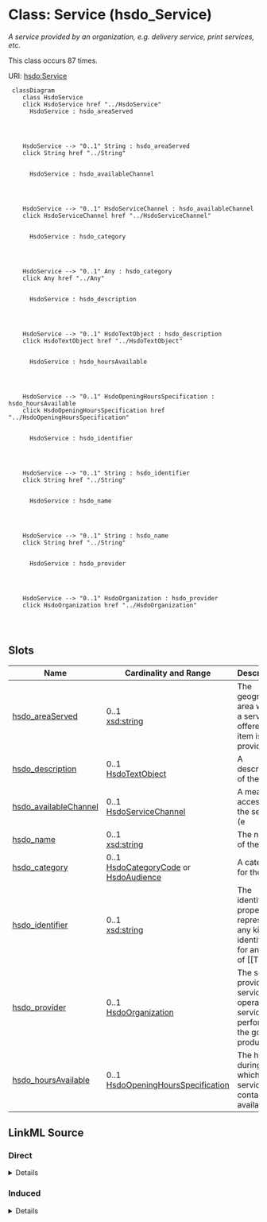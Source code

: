 

# Class: Service (hsdo_Service)


_A service provided by an organization, e.g. delivery service, print services, etc._






This class occurs 87 times.


URI: [hsdo:Service](http://schema.org/Service)






```mermaid
 classDiagram
    class HsdoService
    click HsdoService href "../HsdoService"
      HsdoService : hsdo_areaServed
        
          
    
    
    HsdoService --> "0..1" String : hsdo_areaServed
    click String href "../String"

        
      HsdoService : hsdo_availableChannel
        
          
    
    
    HsdoService --> "0..1" HsdoServiceChannel : hsdo_availableChannel
    click HsdoServiceChannel href "../HsdoServiceChannel"

        
      HsdoService : hsdo_category
        
          
    
    
    HsdoService --> "0..1" Any : hsdo_category
    click Any href "../Any"

        
      HsdoService : hsdo_description
        
          
    
    
    HsdoService --> "0..1" HsdoTextObject : hsdo_description
    click HsdoTextObject href "../HsdoTextObject"

        
      HsdoService : hsdo_hoursAvailable
        
          
    
    
    HsdoService --> "0..1" HsdoOpeningHoursSpecification : hsdo_hoursAvailable
    click HsdoOpeningHoursSpecification href "../HsdoOpeningHoursSpecification"

        
      HsdoService : hsdo_identifier
        
          
    
    
    HsdoService --> "0..1" String : hsdo_identifier
    click String href "../String"

        
      HsdoService : hsdo_name
        
          
    
    
    HsdoService --> "0..1" String : hsdo_name
    click String href "../String"

        
      HsdoService : hsdo_provider
        
          
    
    
    HsdoService --> "0..1" HsdoOrganization : hsdo_provider
    click HsdoOrganization href "../HsdoOrganization"

        
      
```




<!-- no inheritance hierarchy -->


## Slots

| Name | Cardinality and Range | Description | Inheritance | Occurrences |
| ---  | --- | --- | --- | --- |
| [hsdo_areaServed](../slots/hsdo_areaServed.md) | 0..1 <br/> [xsd:string](http://www.w3.org/2001/XMLSchema#string) | The geographic area where a service or offered item is provided <br/>  | direct | 87 |
| [hsdo_description](../slots/hsdo_description.md) | 0..1 <br/> [HsdoTextObject](../classes/HsdoTextObject.md) | A description of the item <br/>  | direct | 87 |
| [hsdo_availableChannel](../slots/hsdo_availableChannel.md) | 0..1 <br/> [HsdoServiceChannel](../classes/HsdoServiceChannel.md) | A means of accessing the service (e <br/>  | direct | 174 |
| [hsdo_name](../slots/hsdo_name.md) | 0..1 <br/> [xsd:string](http://www.w3.org/2001/XMLSchema#string) | The name of the item <br/>  | direct | 88 |
| [hsdo_category](../slots/hsdo_category.md) | 0..1 <br/> [HsdoCategoryCode](../classes/HsdoCategoryCode.md)&nbsp;or&nbsp;<br />[HsdoAudience](../classes/HsdoAudience.md) | A category for the item <br/>  | direct | 1345 |
| [hsdo_identifier](../slots/hsdo_identifier.md) | 0..1 <br/> [xsd:string](http://www.w3.org/2001/XMLSchema#string) | The identifier property represents any kind of identifier for any kind of [[T... <br/>  | direct | 87 |
| [hsdo_provider](../slots/hsdo_provider.md) | 0..1 <br/> [HsdoOrganization](../classes/HsdoOrganization.md) | The service provider, service operator, or service performer; the goods produ... <br/>  | direct | 87 |
| [hsdo_hoursAvailable](../slots/hsdo_hoursAvailable.md) | 0..1 <br/> [HsdoOpeningHoursSpecification](../classes/HsdoOpeningHoursSpecification.md) | The hours during which this service or contact is available <br/>  | direct | 609 |














## LinkML Source

<!-- TODO: investigate https://stackoverflow.com/questions/37606292/how-to-create-tabbed-code-blocks-in-mkdocs-or-sphinx -->

### Direct

<details>

```yaml
name: hsdo_Service
conforms_to: No schema conformance document specified
annotations:
  count:
    tag: count
    value: 87
description: A service provided by an organization, e.g. delivery service, print services,
  etc.
title: Service
from_schema: dream-kg
rank: 1000
slots:
- hsdo_areaServed
- hsdo_description
- hsdo_availableChannel
- hsdo_name
- hsdo_category
- hsdo_identifier
- hsdo_provider
- hsdo_hoursAvailable
slot_usage:
  hsdo_areaServed:
    name: hsdo_areaServed
    annotations:
      string:
        tag: string
        value: 87
  hsdo_availableChannel:
    name: hsdo_availableChannel
    annotations:
      hsdo_ServiceChannel:
        tag: hsdo_ServiceChannel
        value: 174
  hsdo_category:
    name: hsdo_category
    annotations:
      hsdo_Audience:
        tag: hsdo_Audience
        value: 539
      hsdo_CategoryCode:
        tag: hsdo_CategoryCode
        value: 806
  hsdo_description:
    name: hsdo_description
    annotations:
      hsdo_TextObject:
        tag: hsdo_TextObject
        value: 87
  hsdo_hoursAvailable:
    name: hsdo_hoursAvailable
    annotations:
      hsdo_OpeningHoursSpecification:
        tag: hsdo_OpeningHoursSpecification
        value: 609
  hsdo_identifier:
    name: hsdo_identifier
    annotations:
      string:
        tag: string
        value: 87
  hsdo_name:
    name: hsdo_name
    annotations:
      string:
        tag: string
        value: 88
  hsdo_provider:
    name: hsdo_provider
    annotations:
      hsdo_Organization:
        tag: hsdo_Organization
        value: 87
class_uri: hsdo:Service

```
</details>

### Induced

<details>

```yaml
name: hsdo_Service
conforms_to: No schema conformance document specified
annotations:
  count:
    tag: count
    value: 87
description: A service provided by an organization, e.g. delivery service, print services,
  etc.
title: Service
from_schema: dream-kg
rank: 1000
slot_usage:
  hsdo_areaServed:
    name: hsdo_areaServed
    annotations:
      string:
        tag: string
        value: 87
  hsdo_availableChannel:
    name: hsdo_availableChannel
    annotations:
      hsdo_ServiceChannel:
        tag: hsdo_ServiceChannel
        value: 174
  hsdo_category:
    name: hsdo_category
    annotations:
      hsdo_Audience:
        tag: hsdo_Audience
        value: 539
      hsdo_CategoryCode:
        tag: hsdo_CategoryCode
        value: 806
  hsdo_description:
    name: hsdo_description
    annotations:
      hsdo_TextObject:
        tag: hsdo_TextObject
        value: 87
  hsdo_hoursAvailable:
    name: hsdo_hoursAvailable
    annotations:
      hsdo_OpeningHoursSpecification:
        tag: hsdo_OpeningHoursSpecification
        value: 609
  hsdo_identifier:
    name: hsdo_identifier
    annotations:
      string:
        tag: string
        value: 87
  hsdo_name:
    name: hsdo_name
    annotations:
      string:
        tag: string
        value: 88
  hsdo_provider:
    name: hsdo_provider
    annotations:
      hsdo_Organization:
        tag: hsdo_Organization
        value: 87
attributes:
  hsdo_areaServed:
    name: hsdo_areaServed
    annotations:
      string:
        tag: string
        value: 87
    description: The geographic area where a service or offered item is provided.
    title: areaServed
    examples:
    - description: hsdo_Service→string
      object:
        example_object: 'This program covers residents of the following counties:
          Philadelphia County, PA.'
        example_object_type: string
        example_predicate: hsdo:areaServed
        example_subject: dreamkg:service/6379467169595392
        example_subject_type: hsdo_Service
    from_schema: dream-kg
    rank: 1000
    slot_uri: hsdo:areaServed
    alias: hsdo_areaServed
    owner: hsdo_Service
    domain_of:
    - hsdo_Service
    range: string
  hsdo_description:
    name: hsdo_description
    annotations:
      hsdo_TextObject:
        tag: hsdo_TextObject
        value: 87
    description: A description of the item.
    title: description
    examples:
    - description: hsdo_Service→hsdo_TextObject
      object:
        example_object: dreamkg:service/desc/6379467169595392
        example_object_type: hsdo_TextObject
        example_predicate: hsdo:description
        example_subject: dreamkg:service/6379467169595392
        example_subject_type: hsdo_Service
    from_schema: dream-kg
    rank: 1000
    slot_uri: hsdo:description
    alias: hsdo_description
    owner: hsdo_Service
    domain_of:
    - hsdo_Service
    range: hsdo_TextObject
  hsdo_availableChannel:
    name: hsdo_availableChannel
    annotations:
      hsdo_ServiceChannel:
        tag: hsdo_ServiceChannel
        value: 174
    description: A means of accessing the service (e.g. a phone bank, a web site,
      a location, etc.).
    title: availableChannel
    examples:
    - description: hsdo_Service→hsdo_ServiceChannel
      object:
        example_object: dreamkg:service/channel/P-6379467169595392
        example_object_type: hsdo_ServiceChannel
        example_predicate: hsdo:availableChannel
        example_subject: dreamkg:service/6379467169595392
        example_subject_type: hsdo_Service
    from_schema: dream-kg
    rank: 1000
    slot_uri: hsdo:availableChannel
    alias: hsdo_availableChannel
    owner: hsdo_Service
    domain_of:
    - hsdo_Service
    range: hsdo_ServiceChannel
  hsdo_name:
    name: hsdo_name
    annotations:
      string:
        tag: string
        value: 88
    description: The name of the item.
    title: name
    examples:
    - description: hsdo_Service→string
      object:
        example_object: New Pathways for Women Project
        example_object_type: string
        example_predicate: hsdo:name
        example_subject: dreamkg:service/6379467169595392
        example_subject_type: hsdo_Service
    - description: hsdo_Organization→string
      object:
        example_object: Circle Counseling
        example_object_type: string
        example_predicate: hsdo:name
        example_subject: dreamkg:service/provider/4780892498952192
        example_subject_type: hsdo_Organization
    from_schema: dream-kg
    rank: 1000
    slot_uri: hsdo:name
    alias: hsdo_name
    owner: hsdo_Service
    domain_of:
    - hsdo_Organization
    - hsdo_Service
    range: string
  hsdo_category:
    name: hsdo_category
    annotations:
      hsdo_Audience:
        tag: hsdo_Audience
        value: 539
      hsdo_CategoryCode:
        tag: hsdo_CategoryCode
        value: 806
    description: A category for the item. Greater signs or slashes can be used to
      informally indicate a category hierarchy.
    title: category
    examples:
    - description: hsdo_Service→hsdo_CategoryCode
      object:
        example_object: dreamkg:category/service/main/AddictionAndRecovery
        example_object_type: hsdo_CategoryCode
        example_predicate: hsdo:category
        example_subject: dreamkg:service/6379467169595392
        example_subject_type: hsdo_Service
    - description: hsdo_Service→hsdo_Audience
      object:
        example_object: dreamkg:category/audience/SubstanceDependency
        example_object_type: hsdo_Audience
        example_predicate: hsdo:category
        example_subject: dreamkg:service/6379467169595392
        example_subject_type: hsdo_Service
    from_schema: dream-kg
    rank: 1000
    slot_uri: hsdo:category
    alias: hsdo_category
    owner: hsdo_Service
    domain_of:
    - hsdo_Service
    range: Any
    any_of:
    - range: hsdo_CategoryCode
    - range: hsdo_Audience
  hsdo_identifier:
    name: hsdo_identifier
    annotations:
      string:
        tag: string
        value: 87
    description: 'The identifier property represents any kind of identifier for any
      kind of [[Thing]], such as ISBNs, GTIN codes, UUIDs etc. Schema.org provides
      dedicated properties for representing many of these, either as textual strings
      or as URL (URI) links. See [background notes](/docs/datamodel.html#identifierBg)
      for more details.␊        '
    title: identifier
    examples:
    - description: hsdo_Service→string
      object:
        example_object: '6379467169595392'
        example_object_type: string
        example_predicate: hsdo:identifier
        example_subject: dreamkg:service/6379467169595392
        example_subject_type: hsdo_Service
    - description: hsdo_AdministrativeArea→string
      object:
        example_object: '19131'
        example_object_type: string
        example_predicate: hsdo:identifier
        example_subject: dreamkg:zip/19131
        example_subject_type: hsdo_AdministrativeArea
    from_schema: dream-kg
    rank: 1000
    slot_uri: hsdo:identifier
    alias: hsdo_identifier
    owner: hsdo_Service
    domain_of:
    - hsdo_AdministrativeArea
    - hsdo_Service
    range: string
  hsdo_provider:
    name: hsdo_provider
    annotations:
      hsdo_Organization:
        tag: hsdo_Organization
        value: 87
    description: The service provider, service operator, or service performer; the
      goods producer. Another party (a seller) may offer those services or goods on
      behalf of the provider. A provider may also serve as the seller.
    title: provider
    examples:
    - description: hsdo_Service→hsdo_Organization
      object:
        example_object: dreamkg:service/provider/6379467169595392
        example_object_type: hsdo_Organization
        example_predicate: hsdo:provider
        example_subject: dreamkg:service/6379467169595392
        example_subject_type: hsdo_Service
    from_schema: dream-kg
    rank: 1000
    slot_uri: hsdo:provider
    alias: hsdo_provider
    owner: hsdo_Service
    domain_of:
    - hsdo_Service
    range: hsdo_Organization
  hsdo_hoursAvailable:
    name: hsdo_hoursAvailable
    annotations:
      hsdo_OpeningHoursSpecification:
        tag: hsdo_OpeningHoursSpecification
        value: 609
    description: The hours during which this service or contact is available.
    title: hoursAvailable
    examples:
    - description: hsdo_Service→hsdo_OpeningHoursSpecification
      object:
        example_object: dreamkg:service/hours/sunday/6379467169595392
        example_object_type: hsdo_OpeningHoursSpecification
        example_predicate: hsdo:hoursAvailable
        example_subject: dreamkg:service/6379467169595392
        example_subject_type: hsdo_Service
    from_schema: dream-kg
    rank: 1000
    slot_uri: hsdo:hoursAvailable
    alias: hsdo_hoursAvailable
    owner: hsdo_Service
    domain_of:
    - hsdo_Service
    range: hsdo_OpeningHoursSpecification
class_uri: hsdo:Service

```
</details>